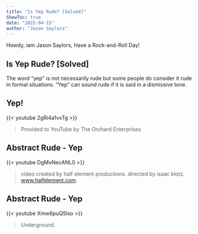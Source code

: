 ```yaml
---
title: "Is Yep Rude? [Solved]"
ShowToc: true 
date: "2022-04-15"
author: "Jason Saylors" 
---
```


Howdy, iam Jason Saylors, Have a Rock-and-Roll Day!
## Is Yep Rude? [Solved]
The word “yep” is not necessarily rude but some people do consider it rude in formal situations. “Yep” can sound rude if it is said in a dismissive tone.

## Yep!
{{< youtube 2gRi4a1vxTg >}}
>Provided to YouTube by The Orchard Enterprises 

## Abstract Rude - Yep
{{< youtube DgMvNecANL0 >}}
>video created by half element productions. directed by isaac klotz. www.halfelement.com.

## Abstract Rude - Yep
{{< youtube Xmw6puQ5Ixo >}}
>Underground.

